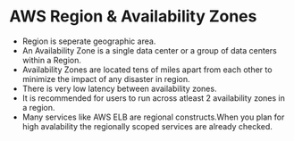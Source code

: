 # AWS Region & Availability Zones

- Region is seperate geographic area.
- An Availability Zone is a single data center or a group of data centers within a Region.
- Availability Zones are located tens of miles apart from each other to minimize the impact of any disaster in region.
- There is very low latency between availability zones.
- It is recommended for users to run across atleast 2 availability zones in a region.
- Many services like AWS ELB are regional constructs.When you plan for high avalability the regionally scoped services are already checked.
